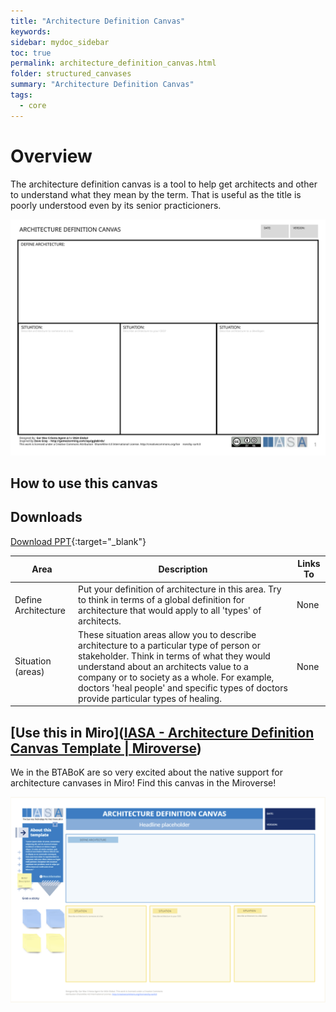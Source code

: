 ```yaml
---
title: "Architecture Definition Canvas"
keywords: 
sidebar: mydoc_sidebar
toc: true
permalink: architecture_definition_canvas.html
folder: structured_canvases
summary: "Architecture Definition Canvas"
tags: 
  - core
---
```


# Overview

The architecture definition canvas is a tool to help get architects and other to understand what they mean by the term. That is useful as the title is poorly understood even by its senior practicioners. 

![image001](media/architecture_definition_canvas.svg)

## How to use this canvas

## Downloads

[Download PPT](media/ppt/architecture_definition_canvas.pptx){:target="_blank"}

| Area                | Description                                                                                                                                                                                                                                                                                                                 | Links To |
| ------------------- | --------------------------------------------------------------------------------------------------------------------------------------------------------------------------------------------------------------------------------------------------------------------------------------------------------------------------- | -------- |
| Define Architecture | Put your definition of architecture in this area. Try to think in terms of a global definition for architecture that would apply to all 'types' of architects.                                                                                                                                                              | None     |
| Situation (areas)   | These situation areas allow you to describe architecture to a particular type of person or stakeholder. Think in terms of what they would understand about an architects value to a company or to society as a whole. For example, doctors 'heal people' and specific types of doctors provide particular types of healing. | None     |

## [Use this in Miro]([IASA - Architecture Definition Canvas Template | Miroverse](https://miro.com/miroverse/architecture-definition-canvas-template/))

We in the BTABoK are so very excited about the native support for architecture canvases in Miro! Find this canvas in the Miroverse!

![image001](media/ADCMiro.png)